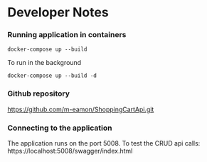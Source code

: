 # Developer Notes

### Running application in containers
```shell
docker-compose up --build
```

To run in the background
```shell
docker-compose up --build -d
```

### Github repository
https://github.com/m-eamon/ShoppingCartApi.git

### Connecting to the application
The application runs on the port 5008.  To test the CRUD api calls:
https://localhost:5008/swagger/index.html

